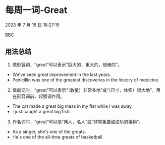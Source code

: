 # 每周一词-Great

2023 年 7 月 16 日 18:27:15

[BBC](https://www.bbc.co.uk/learningenglish/chinese/features/english-in-a-minute/ep-230714)

## 用法总结

1. 做形容词，“great”可以表示“巨大的，重大的，很棒的”。

- We've seen great improvement in the last years.
- Penicillin was one of the greatest discoveries in the history of medicine.

2. 做副词时，“great”可以表示“（数量）非常多地”或“（尺寸，体积）很大地”，用在形容词前，起强调作用。

- The cat made a great big mess in my flat while I was away.
- I just caught a great big fish.

3. 作名词时，“great”可以指“伟人，名人”或“非常重要或成功的事物”。

- As a singer, she's one of the greats.
- He's one of the all-time greats of basketball.
